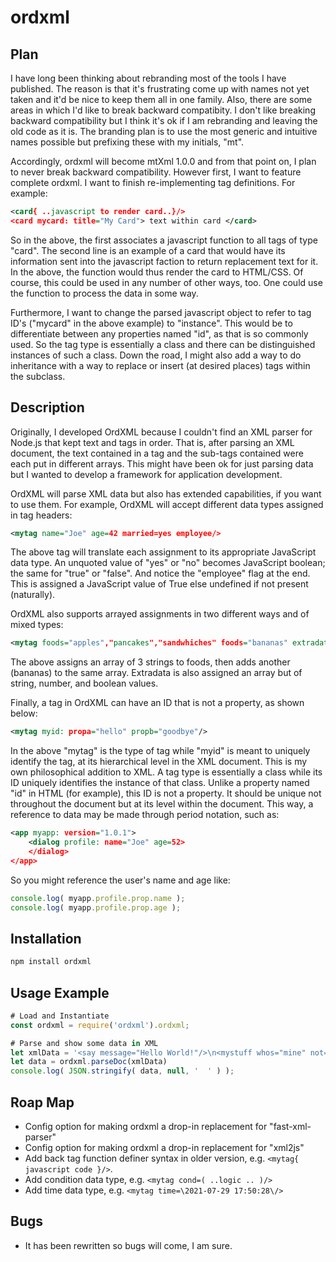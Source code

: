 # ordxml

## Plan

I have long been thinking about rebranding most of the tools I have published.  The reason is that it's frustrating come up with names not yet taken and it'd be nice to keep them all in one family.  Also, there are some areas in which I'd like to break backward compatibity.  I don't like breaking backward compatibility but I think it's ok if I am rebranding and leaving the old code as it is.  The branding plan is to use the most generic and intuitive names possible but prefixing these with my initials, "mt".

Accordingly, ordxml will become mtXml 1.0.0 and from that point on, I plan to never break backward compatibility.  However first, I want to feature complete ordxml.  I want to finish re-implementing tag definitions.  For example:
```xml
<card{ ..javascript to render card..}/>
<card mycard: title="My Card"> text within card </card>
```
So in the above, the first associates a javascript function to all tags of type "card".  The second line is an example of a card that would have its information sent into the javascript faction to return replacement text for it.  In the above, the function would thus render the card to HTML/CSS.  Of course, this could be used in any number of other ways, too.  One could use the function to process the data in some way.

Furthermore, I want to change the parsed javascript object to refer to tag ID's ("mycard" in the above example) to "instance".  This would be to differentiate between any properties named "id", as that is so commonly used.  So the tag type is essentially a class and there can be distinguished instances of such a class.  Down the road, I might also add a way to do inheritance with a way to replace or insert (at desired places) tags within the subclass. 

## Description

Originally, I developed OrdXML because I couldn't find an XML parser for Node.js that kept text and tags in order.
That is, after parsing an XML document, the text contained in a tag and the sub-tags contained were each put in different arrays.
This might have been ok for just parsing data but I wanted to develop a framework for application development.

OrdXML will parse XML data but also has extended capabilities, if you want to use them. 
For example, OrdXML will accept different data types assigned in tag headers:

```xml
<mytag name="Joe" age=42 married=yes employee/>
```
The above tag will translate each assignment to its appropriate JavaScript data type.
An unquoted value of "yes" or "no" becomes JavaScript boolean; the same for "true" or "false".
And notice the "employee" flag at the end.  This is assigned a JavaScript value of True else undefined if not present (naturally). 

OrdXML also supports arrayed assignments in two different ways and of mixed types:

```xml
<mytag foods="apples","pancakes","sandwhiches" foods="bananas" extradata="whatever",42,no/>
```
The above assigns an array of 3 strings to foods, then adds another (bananas) to the same array.
Extradata is also assigned an array but of string, number, and boolean values.

Finally, a tag in OrdXML can have an ID that is not a property, as shown below:

```xml
<mytag myid: propa="hello" propb="goodbye"/>
```
In the above "mytag" is the type of tag while "myid" is meant to uniquely identify the tag, at its hierarchical level in the XML document.
This is my own philosophical addition to XML.  A tag type is essentially a class while its ID uniquely identifies the instance of that class.
Unlike a property named "id" in HTML (for example), this ID is not a property.  It should be unique not throughout the document but at its level within the document.
This way, a reference to data may be made through period notation, such as:

```xml
<app myapp: version="1.0.1">
	<dialog profile: name="Joe" age=52>
	</dialog>
</app>
```

So you might reference the user's name and age like:

```javascript
console.log( myapp.profile.prop.name );
console.log( myapp.profile.prop.age );
```

## Installation

```bash
npm install ordxml
```

## Usage Example 
```javascript
# Load and Instantiate
const ordxml = require('ordxml').ordxml;

# Parse and show some data in XML
let xmlData = '<say message="Hello World!"/>\n<mystuff whos="mine" not="yours"> <item>coffee</item><item>phone</item> </mystuff>';
let data = ordxml.parseDoc(xmlData)
console.log( JSON.stringify( data, null, '  ' ) );
```

## Roap Map

* Config option for making ordxml a drop-in replacement for "fast-xml-parser"
* Config option for making ordxml a drop-in replacement for "xml2js"
* Add back tag function definer syntax in older version, e.g. `<mytag{ javascript code }/>`.
* Add condition data type, e.g. `<mytag cond=( ..logic .. )/>`
* Add time data type, e.g. `<mytag time=\2021-07-29 17:50:28\/>`

## Bugs

* It has been rewritten so bugs will come, I am sure.


